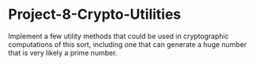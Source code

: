 # Project-8-Crypto-Utilities

Implement a few utility methods that could be used in cryptographic computations of this sort, including one that can generate a huge number that is very likely a prime number.
